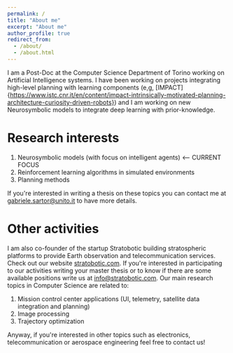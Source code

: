 ```yaml
---
permalink: /
title: "About me"
excerpt: "About me"
author_profile: true
redirect_from: 
  - /about/
  - /about.html
---
```


I am a Post-Doc at the Computer Science Department of Torino working on Artificial Intelligence systems.
I have been working on projects integrating high-level planning with learning components (e,g, [IMPACT]{https://www.istc.cnr.it/en/content/impact-intrinsically-motivated-planning-architecture-curiosity-driven-robots}) and I am working on new Neurosymbolic models to integrate deep learning with prior-knowledge.

Research interests
======
1. Neurosymbolic models (with focus on intelligent agents) <-- CURRENT FOCUS
2. Reinforcement learning algorithms in simulated environments
1. Planning methods

If you're interested in writing a thesis on these topics you can contact me at <u>gabriele.sartor@unito.it</u> to have more details.

Other activities
======
I am also co-founder of the startup Stratobotic building stratospheric platforms to provide Earth observation and telecommunication services. Check out our website [stratobotic.com](https://www.stratobotic.com/). If you're interested in participating to our activities writing your master thesis or to know if there are some available positions write us at <u>info@stratobotic.com</u>.
Our main research topics in Computer Science are related to:
1. Mission control center applications (UI, telemetry, satellite data integration and planning)
1. Image processing
1. Trajectory optimization

Anyway, if you're interested in other topics such as electronics, telecommunication or aerospace engineering feel free to contact us!
